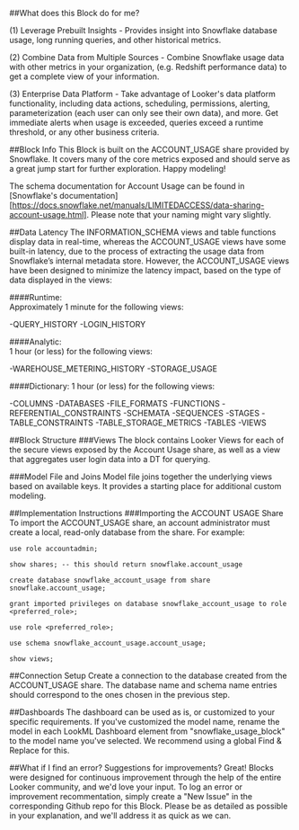 ##What does this Block do for me?

(1) Leverage Prebuilt Insights - Provides insight into Snowflake database usage, long running queries, and other historical metrics.

(2) Combine Data from Multiple Sources - Combine Snowflake usage data with other metrics in your organization, (e.g. Redshift performance data) to get a complete view of your information.

(3) Enterprise Data Platform - Take advantage of Looker's data platform functionality, including data actions, scheduling, permissions, alerting, parameterization (each user can only see their own data), and more. Get immediate alerts when usage is exceeded, queries exceed a runtime threshold, or any other business criteria.

##Block Info
This Block is built on the ACCOUNT_USAGE share provided by Snowflake. It covers many of the core metrics exposed and should serve as a great jump start for further exploration. Happy modeling!

The schema documentation for Account Usage can be found in [Snowflake's documentation][https://docs.snowflake.net/manuals/LIMITEDACCESS/data-sharing-account-usage.html]. Please note that your naming might vary slightly.

##Data Latency
The INFORMATION_SCHEMA views and table functions display data in real-time, whereas the ACCOUNT_USAGE views have some built-in latency, due to the process of extracting the usage data from Snowflake’s internal metadata store. However, the ACCOUNT_USAGE views have been designed to minimize the latency impact, based on the type of data displayed in the views:

####Runtime:	
Approximately 1 minute for the following views:

-QUERY_HISTORY
-LOGIN_HISTORY

####Analytic:	
1 hour (or less) for the following views:

-WAREHOUSE_METERING_HISTORY
-STORAGE_USAGE

####Dictionary:	
1 hour (or less) for the following views:

-COLUMNS
-DATABASES
-FILE_FORMATS
-FUNCTIONS
-REFERENTIAL_CONSTRAINTS
-SCHEMATA
-SEQUENCES
-STAGES
-TABLE_CONSTRAINTS
-TABLE_STORAGE_METRICS
-TABLES
-VIEWS

##Block Structure
###Views
The block contains Looker Views for each of the secure views exposed by the Account Usage share, as well as a view that aggregates user login data into a DT for querying.

###Model File and Joins
Model file joins together the underlying views based on available keys. It provides a starting place for additional custom modeling.

##Implementation Instructions
###Importing the ACCOUNT USAGE Share
To import the ACCOUNT_USAGE share, an account administrator must create a local, read-only database from the share. For example:

```
use role accountadmin;

show shares; -- this should return snowflake.account_usage

create database snowflake_account_usage from share snowflake.account_usage;

grant imported privileges on database snowflake_account_usage to role <preferred_role>;

use role <preferred_role>;

use schema snowflake_account_usage.account_usage;

show views;
```

##Connection Setup
Create a connection to the database created from the ACCOUNT_USAGE share. The database name and schema name entries should correspond to the ones chosen in the previous step.

##Dashboards
The dashboard can be used as is, or customized to your specific requirements. If you've customized the model name, rename the model in each LookML Dashboard element from "snowflake_usage_block" to the model name you've selected. We recommend using a global Find & Replace for this.

##What if I find an error? Suggestions for improvements?
Great! Blocks were designed for continuous improvement through the help of the entire Looker community, and we'd love your input. To log an error or improvement recommentation, simply create a "New Issue" in the corresponding Github repo for this Block. Please be as detailed as possible in your explanation, and we'll address it as quick as we can.

